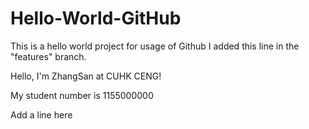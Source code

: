 # Hello-World-GitHub
This is a hello world project for usage of Github
I added this line in the "features" branch.


Hello, I'm ZhangSan at CUHK CENG!

My student number is 1155000000

Add a line here
